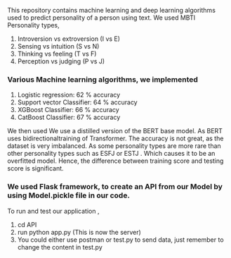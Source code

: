 This repository contains machine learning and deep learning algorithms used to predict personality of a person using text. We used MBTI Personality types,

1. Introversion vs extroversion (I vs E)
2. Sensing vs intuition (S vs N)
3. Thinking vs feeling (T vs F)
4. Perception vs judging (P vs J)

### Various Machine learning algorithms, we implemented

1. Logistic regression: 62 % accuracy
2. Support vector Classifier: 64 % accuracy
3. XGBoost Classifier: 66 % accuracy
4. CatBoost Classifier: 67 % accuracy

We then used We use a distilled version of the BERT base model. As BERT uses bidirectionaltraining of Transformer. The accuracy is not great, as the dataset is very imbalanced. As some personality types are more rare than other personality types such as ESFJ or ESTJ . Which causes it to be an overfitted model. Hence, the difference between training score and testing score is significant.

### We used Flask framework, to create an API from our Model by using Model.pickle file in our code.

To run and test our application ,

1. cd API
2. run python app.py (This is now the server)
3. You could either use postman or test.py to send data, just remember to change the content in test.py
